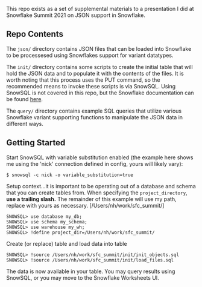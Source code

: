 This repo exists as a set of supplemental materials to a presentation I did at
Snowflake Summit 2021 on JSON support in Snowflake.

## Repo Contents
The `json/` directory contains JSON files that can be loaded into Snowflake to be
processesed using Snowflakes support for variant datatypes.

The `init/` directory contains some scripts to create the initial table that will
hold the JSON data and to populate it with the contents of the files. It is worth
noting that this process uses the PUT command, so the recommended means to invoke
these scripts is via SnowSQL. Using SnowSQL is not covered in this repo, but the
Snowflake documentation can be found
[here](https://docs.snowflake.com/en/user-guide/snowsql.html).

The `query/` directory contains example SQL queries that utilize various Snowflake
variant supporting functions to manipulate the JSON data in different ways.

## Getting Started
Start SnowSQL with variable substitution enabled (the example here shows me using
the 'nick' connection defined in config, yours will likely vary):

```
$ snowsql -c nick -o variable_substitution=true
```

Setup context...it is important to be operating out of a database and schema that
you can create tables from. When specifying the `project_directory`, __use a trailing
slash.__ The remainder of this example will use my path, replace with yours as
necessary. [/Users/nh/work/sfc_summit/]

```
SNOWSQL> use database my_db;
SNOWSQL> use schema my_schema;
SNOWSQL> use warehouse my_wh;
SNOWSQL> !define project_dir=/Users/nh/work/sfc_summit/
```

Create (or replace) table and load data into table

```
SNOWSQL> !source /Users/nh/work/sfc_summit/init/init_objects.sql
SNOWSQL> !source /Users/nh/work/sfc_summit/init/load_files.sql
```

The data is now available in your table.  You may query results using SnowSQL,
or you may move to the Snowflake Worksheets UI.